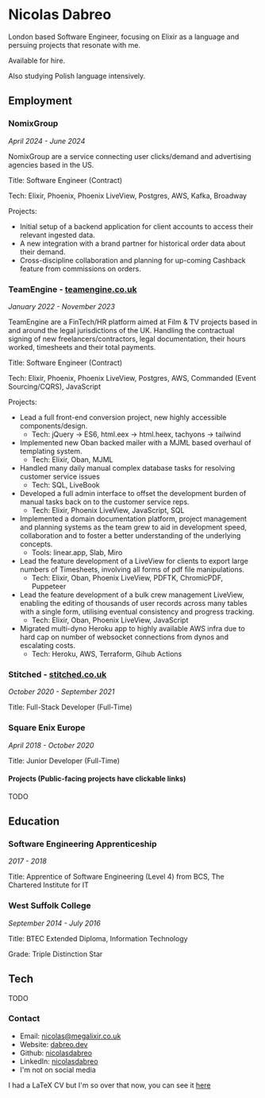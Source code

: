 # Nicolas Dabreo

London based Software Engineer, focusing on Elixir as a language and persuing projects that resonate with me.

Available for hire.

Also studying Polish language intensively.

## Employment

### NomixGroup

_April 2024 - June 2024_

NomixGroup are a service connecting user clicks/demand and advertising agencies based in the US. 

Title: Software Engineer (Contract)

Tech: Elixir, Phoenix, Phoenix LiveView, Postgres, AWS, Kafka, Broadway

Projects:

- Initial setup of a backend application for client accounts to access their relevant ingested data.
- A new integration with a brand partner for historical order data about their demand.
- Cross-discipline collaboration and planning for up-coming Cashback feature from commissions on orders.

### TeamEngine - [teamengine.co.uk](https://teamengine.co.uk)

_January 2022 - November 2023_

TeamEngine are a FinTech/HR platform aimed at Film & TV projects based in and around the legal jurisdictions of the UK. Handling the contractual signing of new freelancers/contractors, legal documentation, their hours worked, timesheets and their total payments.

Title: Software Engineer (Contract)

Tech: Elixir, Phoenix, Phoenix LiveView, Postgres, AWS, Commanded (Event Sourcing/CQRS), JavaScript

Projects:

- Lead a full front-end conversion project, new highly accessible components/design.
    - Tech: jQuery -> ES6, html.eex -> html.heex, tachyons -> tailwind
- Implemented new Oban backed mailer with a MJML based overhaul of templating system.
    - Tech: Elixir, Oban, MJML
- Handled many daily manual complex database tasks for resolving customer service issues
    - Tech: SQL, LiveBook
- Developed a full admin interface to offset the development burden of manual tasks back on to the customer service reps.
    - Tech: Elixir, Phoenix LiveView, JavaScript, SQL
- Implemented a domain documentation platform, project management and planning systems as the team grew to aid in development speed, collaboration and to foster a better understanding of the underlying concepts.
    - Tools: linear.app, Slab, Miro
- Lead the feature development of a LiveView for clients to export large numbers of Timesheets, involving all forms of pdf file manipulations.
    - Tech: Elixir, Oban, Phoenix LiveView, PDFTK, ChromicPDF, Puppeteer
- Lead the feature development of a bulk crew management LiveView, enabling the editing of thousands of user records across many tables with a single form, utilising eventual consistency and progress tracking.
    - Tech: Elixir, Oban, Phoenix LiveView, JavaScript
- Migrated multi-dyno Heroku app to highly available AWS infra due to hard cap on number of websocket connections from dynos and escalating costs.
    - Tech: Heroku, AWS, Terraform, Gihub Actions

### Stitched - [stitched.co.uk](https://stitched.co.uk)

_October 2020 - September 2021_

Title: Full-Stack Developer (Full-Time)

### Square Enix Europe 

_April 2018 - October 2020_

Title: Junior Developer (Full-Time)

#### Projects (Public-facing projects have clickable links)

TODO

## Education

### Software Engineering Apprenticeship

_2017 - 2018_

Title: Apprentice of Software Engineering (Level 4) from BCS, The Chartered Institute for IT

### West Suffolk College

_September 2014 - July 2016_

Title: BTEC Extended Diploma, Information Technology

Grade: Triple Distinction Star

## Tech

TODO

### Contact

- Email: nicolas@megalixir.co.uk
- Website: [dabreo.dev](https://dabreo.dev)
- Github: [nicolasdabreo](http://github.com/nicolasdabreo)
- LinkedIn: [nicolasdabreo](http://linkedin.com/in/nicolasdabreo)
- I'm not on social media

I had a LaTeX CV but I'm so over that now, you can see it [here](https://github.com/nicolasdabreo/latex-cv/blob/master/main.pdf)
